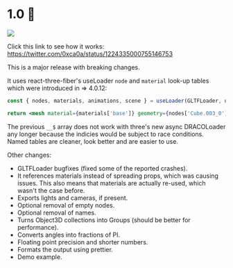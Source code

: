 # 1.0 🎉

![](https://i.imgur.com/ZB4uUaz.png)

Click this link to see how it works: https://twitter.com/0xca0a/status/1224335000755146753

This is a major release with breaking changes.

It uses react-three-fiber's useLoader `node` and `material` look-up tables which were introduced in => 4.0.12:

```jsx
const { nodes, materials, animations, scene } = useLoader(GLTFLoader, url)

return <mesh material={materials['base']} geometry={nodes['Cube.003_0'].geometry} />
```

The previous `__$` array does not work with three's new async DRACOLoader any longer because the indicies would be subject to race conditions. Named tables are cleaner, look better and are easier to use.

Other changes:

- GLTFLoader bugfixes (fixed some of the reported crashes).
- It references materials instead of spreading props, which was causing issues. This also means that materials are actually re-used, which wasn't the case before.
- Exports lights and cameras, if present.
- Optional removal of empty nodes.
- Optional removal of names.
- Turns Object3D collections into Groups (should be better for performance).
- Converts angles into fractions of PI.
- Floating point precision and shorter numbers.
- Formats the output using prettier.
- Demo example.
